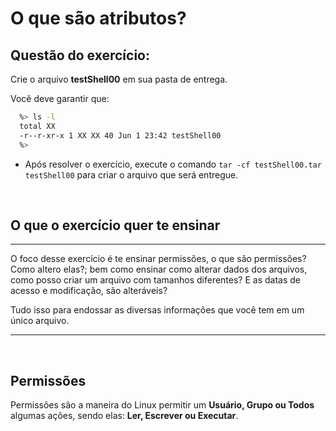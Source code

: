 # O que são atributos?

## Questão do exercício:

Crie o arquivo **testShell00** em sua pasta de entrega.

Você deve garantir que:
	
  ```bash
    %> ls -l
    total XX
    -r--r-xr-x 1 XX XX 40 Jun 1 23:42 testShell00
    %>
  ```

- Após resolver o exercício, execute o comando `tar -cf testShell00.tar testShell00` para criar o arquivo que será entregue.

</br>

## O que o exercício quer te ensinar
---
O foco desse exercício é te ensinar permissões, o que são permissões? Como altero elas?; bem como ensinar como alterar dados dos arquivos, como posso criar um arquivo com tamanhos diferentes? E as datas de acesso e modificação, são alteráveis?

Tudo isso para endossar as diversas informações que você tem em um único arquivo.

---
</br>

## Permissões 

Permissões são a maneira do Linux permitir um **Usuário, Grupo ou Todos** algumas ações, sendo elas: **Ler, Escrever ou Executar**.


